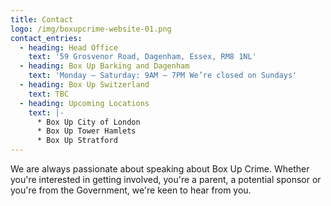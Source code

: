 ```yaml
---
title: Contact
logo: /img/boxupcrime-website-01.png
contact_entries:
  - heading: Head Office
    text: '59 Grosvenor Road, Dagenham, Essex, RM8 1NL'
  - heading: Box Up Barking and Dagenham
    text: 'Monday – Saturday: 9AM – 7PM We’re closed on Sundays'
  - heading: Box Up Switzerland
    text: TBC
  - heading: Upcoming Locations
    text: |-
      * Box Up City of London
      * Box Up Tower Hamlets
      * Box Up Stratford
---
```

We are always passionate about speaking about Box Up Crime. Whether you're interested in getting involved, you're a parent, a potential sponsor or you're from the Government, we're keen to hear from you.
